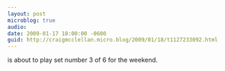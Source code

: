 ```yaml
---
layout: post
microblog: true
audio: 
date: 2009-01-17 18:00:00 -0600
guid: http://craigmcclellan.micro.blog/2009/01/18/t1127233092.html
---
```

is about to play set number 3 of 6 for the weekend.
